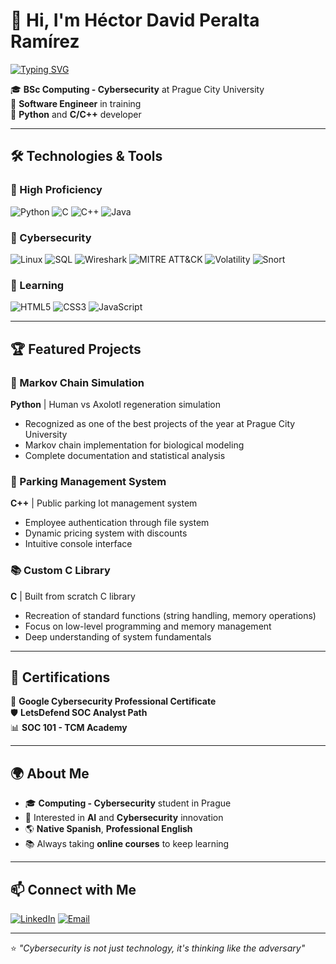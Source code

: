 # 👋 Hi, I'm Héctor David Peralta Ramírez

[![Typing SVG](https://readme-typing-svg.herokuapp.com?font=Fira+Code&pause=1000&color=36BCF7&lines=Cybersecurity+Student;Python+Developer;C%2B%2B+Enthusiast;Always+learning+new+things)](https://git.io/typing-svg)

🎓 **BSc Computing - Cybersecurity** at Prague City University  
🔐 **Software Engineer** in training  
🐍 **Python** and **C/C++** developer  

---

## 🛠️ Technologies & Tools

### 💪 High Proficiency
![Python](https://img.shields.io/badge/-Python-3776AB?style=for-the-badge&logo=python&logoColor=white)
![C](https://img.shields.io/badge/-C-A8B9CC?style=for-the-badge&logo=c&logoColor=black)
![C++](https://img.shields.io/badge/-C++-00599C?style=for-the-badge&logo=cplusplus&logoColor=white)
![Java](https://img.shields.io/badge/-Java-007396?style=for-the-badge&logo=java&logoColor=white)

### 🔐 Cybersecurity
![Linux](https://img.shields.io/badge/-Linux-FCC624?style=for-the-badge&logo=linux&logoColor=black)
![SQL](https://img.shields.io/badge/-SQL-4479A1?style=for-the-badge&logo=mysql&logoColor=white)
![Wireshark](https://img.shields.io/badge/-Wireshark-1679A7?style=for-the-badge&logo=wireshark&logoColor=white)
![MITRE ATT&CK](https://img.shields.io/badge/-MITRE%20ATT%26CK-FF0000?style=for-the-badge&logoColor=white)
![Volatility](https://img.shields.io/badge/-Volatility-2F4F4F?style=for-the-badge&logoColor=white)
![Snort](https://img.shields.io/badge/-Snort%20IDS-FF6B35?style=for-the-badge&logoColor=white)

### 🌱 Learning
![HTML5](https://img.shields.io/badge/-HTML5-E34F26?style=for-the-badge&logo=html5&logoColor=white)
![CSS3](https://img.shields.io/badge/-CSS3-1572B6?style=for-the-badge&logo=css3&logoColor=white)
![JavaScript](https://img.shields.io/badge/-JavaScript-F7DF1E?style=for-the-badge&logo=javascript&logoColor=black)

---

## 🏆 Featured Projects

### 🧬 Markov Chain Simulation
**Python** | Human vs Axolotl regeneration simulation
- Recognized as one of the best projects of the year at Prague City University
- Markov chain implementation for biological modeling
- Complete documentation and statistical analysis

### 🚗 Parking Management System  
**C++** | Public parking lot management system
- Employee authentication through file system
- Dynamic pricing system with discounts
- Intuitive console interface

### 📚 Custom C Library
**C** | Built from scratch C library
- Recreation of standard functions (string handling, memory operations)
- Focus on low-level programming and memory management
- Deep understanding of system fundamentals

---

## 🎯 Certifications

🔐 **Google Cybersecurity Professional Certificate**  
🛡️ **LetsDefend SOC Analyst Path**  
📊 **SOC 101 - TCM Academy**

---

## 🌍 About Me

- 🎓 **Computing - Cybersecurity** student in Prague
- 🤖 Interested in **AI** and **Cybersecurity** innovation
- 🌎 **Native Spanish**, **Professional English**
- 📚 Always taking **online courses** to keep learning

---

## 📫 Connect with Me

[![LinkedIn](https://img.shields.io/badge/-LinkedIn-0077B5?style=for-the-badge&logo=linkedin&logoColor=white)](https://www.linkedin.com/in/hectorperram/)
[![Email](https://img.shields.io/badge/-Email-D14836?style=for-the-badge&logo=gmail&logoColor=white)](mailto:hector.peralta@praguecollege.cz)

---

⭐ *"Cybersecurity is not just technology, it's thinking like the adversary"*
